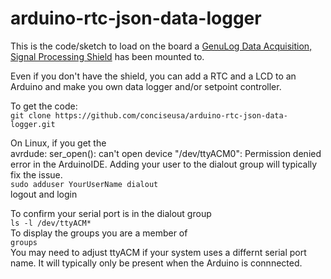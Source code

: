 # arduino-rtc-json-data-logger

This is the code/sketch to load on the board a
[GenuLog Data Acquisition, Signal Processing Shield](https://www.tindie.com/products/conciseusa/genulog-data-acquisition-signal-processing-shield/)
has been mounted to.

Even if you don't have the shield, you can add a RTC and a LCD to an Arduino and make you own data logger and/or setpoint controller.

To get the code:<br>
`git clone https://github.com/conciseusa/arduino-rtc-json-data-logger.git`

On Linux, if you get the<br>
avrdude: ser_open(): can't open device "/dev/ttyACM0": Permission denied<br>
error in the ArduinoIDE. Adding your user to the dialout group will typically fix the issue.<br>
`sudo adduser YourUserName dialout`<br>
logout and login

To confirm your serial port is in the dialout group<br>
`ls -l /dev/ttyACM*`<br>
To display the groups you are a member of<br>
`groups`<br>
You may need to adjust ttyACM if your system uses a differnt serial port name. It will typically only be present when the Arduino is connnected.<br>

